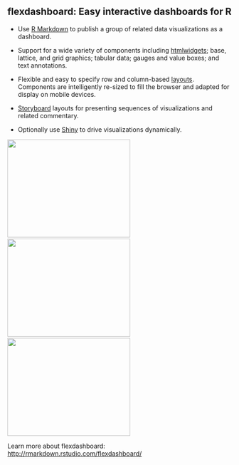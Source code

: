 
flexdashboard: Easy interactive dashboards for R
------------------------------------------------

-   Use [R Markdown](http://rmarkdown.rstudio.com) to publish a group of related data visualizations as a dashboard.

-   Support for a wide variety of components including [htmlwidgets](http://www.htmlwidgets.org); base, lattice, and grid graphics; tabular data; gauges and value boxes; and text annotations.

-   Flexible and easy to specify row and column-based [layouts](http://rmarkdown.rstudio.com/flexdashboard/layouts.html). Components are intelligently re-sized to fill the browser and adapted for display on mobile devices.

-   [Storyboard](http://rmarkdown.rstudio.com/flexdashboard/using.html#storyboards) layouts for presenting sequences of visualizations and related commentary.

-   Optionally use [Shiny](http://shiny.rstudio.com) to drive visualizations dynamically.

<a href="https://beta.rstudioconnect.com/jjallaire/htmlwidgets-d3heatmap/"><img src="http://rmarkdown.rstudio.com/flexdashboard/images/htmlwidgets-d3heatmap.png" width=276 height=220></img></a>   <a href="https://beta.rstudioconnect.com/jjallaire/htmlwidgets-ggplotly-geoms/"><img src="http://rmarkdown.rstudio.com/flexdashboard/images/plotly.png" width=276 height=220></img></a>   <a href="https://jjallaire.shinyapps.io/shiny-biclust/"><img src="http://rmarkdown.rstudio.com/flexdashboard/images/shiny-biclust.png" width=276 height=220></img></a>

Learn more about flexdashboard: <http://rmarkdown.rstudio.com/flexdashboard/>
